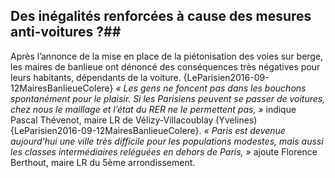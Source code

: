 ## Des inégalités renforcées à cause des mesures anti-voitures ?##
Après l’annonce de la mise en place de la piétonisation des voies sur berge, les maires de banlieue ont dénoncé des conséquences très négatives pour leurs habitants, dépendants de la voiture. {LeParisien2016-09-12MairesBanlieueColere} _« Les gens ne foncent pas dans les bouchons spontanément pour le plaisir. Si les Parisiens peuvent se passer de voitures, chez nous le maillage et l’état du RER ne le permettent pas, »_ indique Pascal Thévenot, maire LR de Vélizy-Villacoublay (Yvelines) {LeParisien2016-09-12MairesBanlieueColere}. _« Paris est devenue aujourd'hui une ville très difficile pour les populations modestes, mais aussi les classes intermédiaires reléguées en dehors de Paris, »_ ajoute Florence Berthout, maire LR du 5ème arrondissement.

